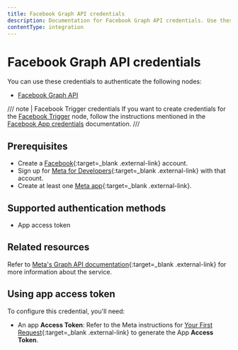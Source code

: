 ```yaml
---
title: Facebook Graph API credentials
description: Documentation for Facebook Graph API credentials. Use these credentials to authenticate Facebook Graph API in n8n, a workflow automation platform.
contentType: integration
---
```


# Facebook Graph API credentials

You can use these credentials to authenticate the following nodes:

- [Facebook Graph API](/integrations/builtin/app-nodes/n8n-nodes-base.facebookgraphapi/)

/// note | Facebook Trigger credentials
If you want to create credentials for the [Facebook Trigger](/integrations/builtin/trigger-nodes/n8n-nodes-base.facebooktrigger/) node, follow the instructions mentioned in the [Facebook App credentials](/integrations/builtin/credentials/facebookapp/) documentation.
///

## Prerequisites

- Create a [Facebook](https://www.facebook.com/){:target=_blank .external-link} account.
- Sign up for [Meta for Developers](https://developers.facebook.com/){:target=_blank .external-link} with that account.
- Create at least one [Meta app](https://developers.facebook.com/docs/development/create-an-app){:target=_blank .external-link}.

## Supported authentication methods

- App access token

## Related resources

Refer to [Meta's Graph API documentation](https://developers.facebook.com/docs/graph-api/overview){:target=_blank .external-link} for more information about the service.

## Using app access token

To configure this credential, you'll need:

- An app **Access Token**: Refer to the Meta instructions for [Your First Request](https://developers.facebook.com/docs/graph-api/get-started#get-started){:target=_blank .external-link} to generate the App **Access Token**.


